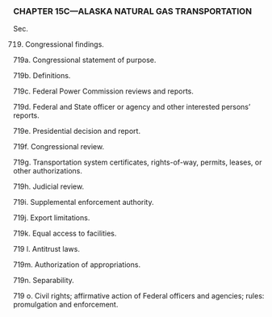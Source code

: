 ### **CHAPTER 15C—ALASKA NATURAL GAS TRANSPORTATION** ###

Sec.

719. Congressional findings.

719a. Congressional statement of purpose.

719b. Definitions.

719c. Federal Power Commission reviews and reports.

719d. Federal and State officer or agency and other interested persons’ reports.

719e. Presidential decision and report.

719f. Congressional review.

719g. Transportation system certificates, rights-of-way, permits, leases, or other authorizations.

719h. Judicial review.

719i. Supplemental enforcement authority.

719j. Export limitations.

719k. Equal access to facilities.

719 l. Antitrust laws.

719m. Authorization of appropriations.

719n. Separability.

719 o. Civil rights; affirmative action of Federal officers and agencies; rules: promulgation and enforcement.